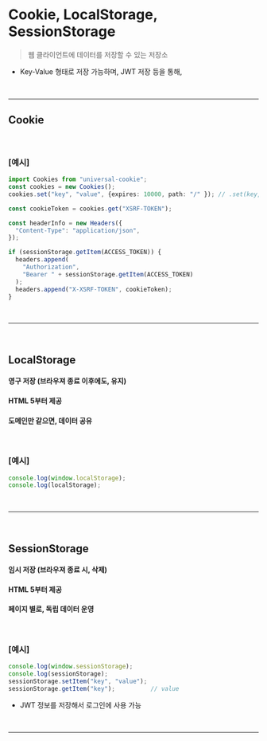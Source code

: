 # Cookie, LocalStorage, SessionStorage
> 웹 클라이언트에 데이터를 저장할 수 있는 저장소
* Key-Value 형태로 저장 가능하며, JWT 저장 등을 통해, 

<br>
<hr>

## Cookie
#### 

<br>

### [예시]
```ts
import Cookies from "universal-cookie";
const cookies = new Cookies();
cookies.set("key", "value", {expires: 10000, path: "/" }); // .set(key, value, option)

const cookieToken = cookies.get("XSRF-TOKEN");

const headerInfo = new Headers({
  "Content-Type": "application/json",
});

if (sessionStorage.getItem(ACCESS_TOKEN)) {
  headers.append(
    "Authorization",
    "Bearer " + sessionStorage.getItem(ACCESS_TOKEN)
  );
  headers.append("X-XSRF-TOKEN", cookieToken);
}
```


<br>
<hr>
<br>

## LocalStorage
#### 영구 저장 (브라우져 종료 이후에도, 유지)
#### HTML 5부터 제공
#### 도메인만 같으면, 데이터 공유

<br>

### [예시]
```ts
console.log(window.localStorage);
console.log(localStorage);
```

<br>
<hr>
<br>
 
## SessionStorage
#### 임시 저장 (브라우져 종료 시, 삭제)
#### HTML 5부터 제공
#### 페이지 별로, 독립 데이터 운영

<br>

### [예시]
```ts
console.log(window.sessionStorage);
console.log(sessionStorage);
sessionStorage.setItem("key", "value");
sessionStorage.getItem("key");          // value
```
* JWT 정보를 저장해서 로그인에 사용 가능

<br>
<hr>
<br>
